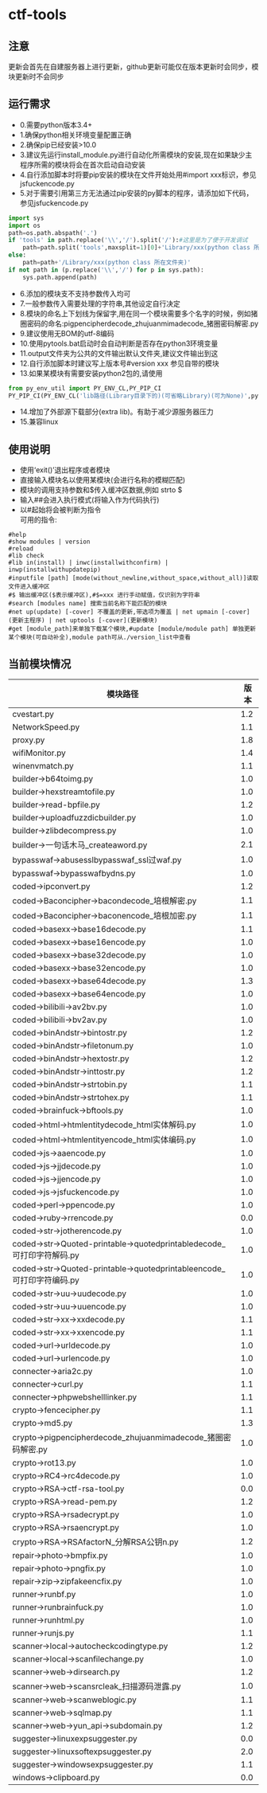 ﻿# ctf-tools  

## 注意
更新会首先在自建服务器上进行更新，github更新可能仅在版本更新时会同步，模块更新时不会同步

## 运行需求
* 0.需要python版本3.4+  
* 1.确保python相关环境变量配置正确  
* 2.确保pip已经安装>10.0  
* 3.建议先运行install_module.py进行自动化所需模块的安装,现在如果缺少主程序所需的模块将会在首次启动自动安装  
* 4.自行添加脚本时将要pip安装的模块在文件开始处用#import xxx标识，参见jsfuckencode.py  
* 5.对于需要引用第三方无法通过pip安装的py脚本的程序，请添加如下代码，参见jsfuckencode.py  
```python
import sys
import os
path=os.path.abspath('.')
if 'tools' in path.replace('\\','/').split('/'):#这里是为了便于开发调试
    path=path.split('tools',maxsplit=1)[0]+'Library/xxx(python class 所在文件夹)'
else:
    path=path+'/Library/xxx(python class 所在文件夹)'
if not path in (p.replace('\\','/') for p in sys.path):
    sys.path.append(path)
```
* 6.添加的模块支不支持参数传入均可
* 7.一般参数传入需要处理的字符串,其他设定自行决定
* 8.模块的命名上下划线为保留字,用在同一个模块需要多个名字的时候，例如猪圈密码的命名:pigpencipherdecode_zhujuanmimadecode_猪圈密码解密.py
* 9.建议使用无BOM的utf-8编码
* 10.使用pytools.bat启动时会自动判断是否存在python3环境变量
* 11.output文件夹为公共的文件输出默认文件夹,建议文件输出到这
* 12.自行添加脚本时建议写上版本号#version xxx 参见自带的模块
* 13.如果某模块有需要安装python2包的,请使用
```python
from py_env_util import PY_ENV_CL,PY_PIP_CI
PY_PIP_CI(PY_ENV_CL('lib路径(Library目录下的)(可省略Library)(可为None)',python版本[2|3|'auto']).get_pyenv()).ensure('需要的模块名')
```
* 14.增加了外部源下载部分(extra lib)。有助于减少源服务器压力
* 15.兼容linux


## 使用说明
* 使用‘exit()’退出程序或者模块  
* 直接输入模块名以使用某模块(会进行名称的模糊匹配)  
* 模块的调用支持参数和$传入缓冲区数据,例如 strto $  
* 输入##会进入执行模式(将输入作为代码执行)  
* 以#起始将会被判断为指令  
可用的指令:  
```
#help  
#show modules | version  
#reload  
#lib check  
#lib in(install) | inwc(installwithconfirm) | inwp(installwithupdatepip)  
#inputfile [path] [mode(without_newline,without_space,without_all)]读取文件进入缓冲区  
#$ 输出缓冲区($表示缓冲区),#$=xxx 进行手动赋值，仅识别为字符串  
#search [modules name] 搜索当前名称下能匹配的模块  
#net up(update) [-cover] 不覆盖的更新,带选项为覆盖 | net upmain [-cover](更新主程序) | net uptools [-cover](更新模块)  
#get [module_path]来单独下载某个模块,#update [module/module path] 单独更新某个模块(可自动补全),module path可从./version_list中查看  
```
## 当前模块情况
| 模块路径 | 版本 | 
| ------ | ------ |
|cvestart.py            |                                                                 1.2
|NetworkSpeed.py         |                                                                1.1
|proxy.py                 |                                                               1.8
|wifiMonitor.py            |                                                              1.4
|winenvmatch.py             |                                                             1.1
|builder->b64toimg.py        |                                                            1.0
|builder->hexstreamtofile.py  |                                                           1.0
|builder->read-bpfile.py       |                                                          1.2
|builder->uploadfuzzdicbuilder.py|                                                        1.0
|builder->zlibdecompress.py       |                                                       1.0
|builder->一句话木马_createaword.py|                                                      2.1
|bypasswaf->abusesslbypasswaf_ssl过waf.py |                                               1.0
|bypasswaf->bypasswafbydns.py              |                                              1.0
|coded->ipconvert.py                        |                                             1.2
|coded->Baconcipher->bacondecode_培根解密.py |                                            1.1
|coded->Baconcipher->baconencode_培根加密.py  |                                           1.1
|coded->basexx->base16decode.py                |                                          1.1
|coded->basexx->base16encode.py                 |                                         1.0
|coded->basexx->base32decode.py                  |                                        1.0
|coded->basexx->base32encode.py                   |                                       1.0
|coded->basexx->base64decode.py                    |                                      1.3
|coded->basexx->base64encode.py                     |                                     1.0
|coded->bilibili->av2bv.py                           |                                    1.0
|coded->bilibili->bv2av.py                            |                                   1.0
|coded->binAndstr->bintostr.py                         |                                  1.2
|coded->binAndstr->filetonum.py                         |                                 1.0
|coded->binAndstr->hextostr.py                           |                               1.2
|coded->binAndstr->inttostr.py                             |                              1.2
|coded->binAndstr->strtobin.py                            |                               1.1
|coded->binAndstr->strtohex.py                             |                              1.1
|coded->brainfuck->bftools.py                               |                             1.0
|coded->html->htmlentitydecode_html实体解码.py               |                            1.0
|coded->html->htmlentityencode_html实体编码.py                |                           1.0
|coded->js->aaencode.py                                        |                          1.0
|coded->js->jjdecode.py                                         |                         1.0
|coded->js->jjencode.py                                          |                        1.0
|coded->js->jsfuckencode.py                                       |                       1.0
|coded->perl->ppencode.py                                          |                      1.0
|coded->ruby->rrencode.py                                           |                     0.0
|coded->str->jotherencode.py                                         |                    1.0
|coded->str->Quoted-printable->quotedprintabledecode_可打印字符解码.py|                           1.0
|coded->str->Quoted-printable->quotedprintableencode_可打印字符编码.py |                          1.0
|coded->str->uu->uudecode.py                                            |                 1.0
|coded->str->uu->uuencode.py                                             |                1.0
|coded->str->xx->xxdecode.py                                              |               1.1
|coded->str->xx->xxencode.py                                               |              1.1
|coded->url->urldecode.py                                                   |             1.0
|coded->url->urlencode.py                                                    |            1.0
|connecter->aria2c.py                                                         |           1.0
|connecter->curl.py                                                            |          1.1
|connecter->phpwebshelllinker.py                                                |         1.1
|crypto->fencecipher.py                                                          |        1.1
|crypto->md5.py                                                                   |       1.3
|crypto->pigpencipherdecode_zhujuanmimadecode_猪圈密码解密.py                      |      1.0
|crypto->rot13.py                                                                   |     1.0
|crypto->RC4->rc4decode.py                                                           |    1.0
|crypto->RSA->ctf-rsa-tool.py                                                         |   0.0
|crypto->RSA->read-pem.py                                                              |  1.2
|crypto->RSA->rsadecrypt.py                                                             | 1.0
|crypto->RSA->rsaencrypt.py                                                    |          1.0
|crypto->RSA->RSAfactorN_分解RSA公钥n.py                                        |         1.2
|repair->photo->bmpfix.py                                                        |        1.0
|repair->photo->pngfix.py                                                         |       1.0
|repair->zip->zipfakeencfix.py                                                     |      1.0
|runner->runbf.py                                                                   |     1.0
|runner->runbrainfuck.py                                                              |   1.0
|runner->runhtml.py                                                                  |    1.0
|runner->runjs.py                                                                     |   1.1
|scanner->local->autocheckcodingtype.py                                                |  1.2
|scanner->local->scanfilechange.py                                                |       1.0
|scanner->web->dirsearch.py                                                        |      1.2
|scanner->web->scansrcleak_扫描源码泄露.py                                          |             1.0
|scanner->web->scanweblogic.py                                                       |    1.1
|scanner->web->sqlmap.py                                                              |   1.1
|scanner->web->yun_api->subdomain.py                                                   |  1.2
|suggester->linuxexpsuggester.py                                                   |      0.0
|suggester->linuxsoftexpsuggester.py                                                |     2.0
|suggester->windowsexpsuggester.py                                                   |    1.1
|windows->clipboard.py                                                                |   0.0